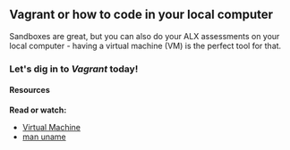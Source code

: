 ## Vagrant or how to code in your local computer
Sandboxes are great, but you can also do your ALX assessments on your local computer - having a virtual machine (VM) is the perfect tool for that.
### Let's dig in to *Vagrant* today!
#### Resources
**Read or watch:**
* [Virtual Machine](https://en.wikipedia.org/wiki/Virtual_machine "Virtual Machine")
* [man uname](https://linux.die.net/man/1/uname "man uname")
